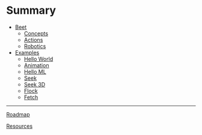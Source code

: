 # Summary
<!-- https://rust-lang.github.io/mdBook/format/summary.html -->
- [Beet](index.md)
	- [Concepts](intro/concepts.md)
	- [Actions](intro/actions.md)
	- [Robotics](intro/robotics.md)
- [Examples](examples/index.md)
	- [Hello World](examples/hello_world.md)
	- [Animation](examples/animation.md)
	- [Hello ML](examples/hello_ml.md)
	- [Seek](examples/seek.md)
	- [Seek 3D](examples/seek_3d.md)
	- [Flock](examples/flock.md)
	- [Fetch](examples/fetch.md)
---
<!-- [Changelog](./misc/roadmap.md) -->

[Roadmap](./misc/roadmap.md)

[Resources](./misc/resources.md)

<!-- [Contributing](./misc/contributing.md) -->
